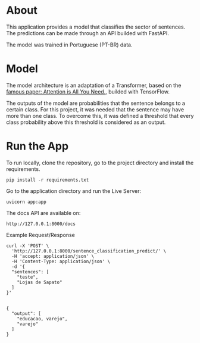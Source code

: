 # About

This application provides a model that classifies the sector of sentences. The predictions can be made through an API builded with FastAPI.

The model was trained in Portuguese (PT-BR) data.

# Model

The model architecture is an adaptation of a Transformer, based on the [famous paper: Attention is All You Need.](https://arxiv.org/abs/1706.03762), builded with TensorFlow. 

The outputs of the model are probabilities that the sentence belongs to a certain class. For this project, it was needed that the sentence may have more than one class. To overcome this, it was defined a threshold that every class probability above this threshold is considered as an output.

# Run the App

To run locally, clone the repository, go to the project directory and install the requirements.

```
pip install -r requirements.txt
```

Go to the application directory and run the Live Server:

```
uvicorn app:app
```

The docs API are available on:

```
http://127.0.0.1:8000/docs
```

Example Request/Response

```
curl -X 'POST' \
  'http://127.0.0.1:8000/sentence_classification_predict/' \
  -H 'accept: application/json' \
  -H 'Content-Type: application/json' \
  -d '{
  "sentences": [
    "teste",
    "Lojas de Sapato"
  ]
}'


{
  "output": [
    "educacao, varejo",
    "varejo"
  ]
}
```
